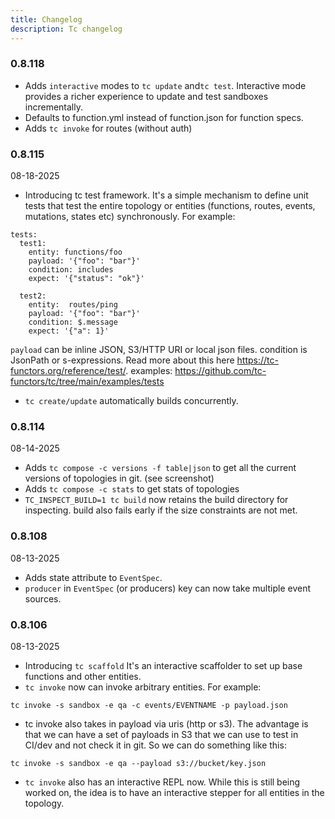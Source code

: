```yaml
---
title: Changelog
description: Tc changelog
---
```


### 0.8.118

- Adds `interactive` modes to `tc update` and`tc test`. Interactive mode provides a richer experience to update and test sandboxes incrementally.
- Defaults to function.yml instead of function.json for function specs.
- Adds `tc invoke` for routes (without auth)


### 0.8.115

08-18-2025

- Introducing tc test framework. It's a simple mechanism to define unit tests that test the entire topology or entities (functions, routes, events, mutations, states etc) synchronously. For example:
```
tests:
  test1:
    entity: functions/foo
    payload: '{"foo": "bar"}'
    condition: includes
    expect: '{"status": "ok"}'

  test2:
    entity:  routes/ping
    payload: '{"foo": "bar"}'
    condition: $.message
    expect: '{"a": 1}'
```
`payload` can be inline JSON, S3/HTTP URI or local json files. condition is JsonPath  or s-expressions. Read more about this here   https://tc-functors.org/reference/test/.
examples: https://github.com/tc-functors/tc/tree/main/examples/tests


- `tc create/update` automatically builds concurrently.

### 0.8.114

08-14-2025

- Adds `tc compose -c versions -f table|json` to get all the current versions of topologies in git.  (see screenshot)
- Adds `tc compose -c stats`  to get stats of topologies
- `TC_INSPECT_BUILD=1 tc build` now retains the build directory for inspecting. build also fails early if the size constraints are not met.

### 0.8.108

08-13-2025

- Adds state attribute to `EventSpec`.
- `producer` in `EventSpec` (or producers) key can now take multiple event sources.

### 0.8.106

08-13-2025

- Introducing `tc scaffold` It's an interactive scaffolder to set up base functions and other entities.
- `tc invoke` now can invoke arbitrary entities. For example:
```
tc invoke -s sandbox -e qa -c events/EVENTNAME -p payload.json
```
- tc invoke also takes in payload via uris (http or s3). The advantage is that we can have a set of payloads in S3 that we can use to test in CI/dev and not check it in git. So we can do something like this:
```
tc invoke -s sandbox -e qa --payload s3://bucket/key.json
```
- `tc invoke` also has an interactive REPL now. While this is still being worked on, the idea is to have an interactive stepper for all entities in the topology.
